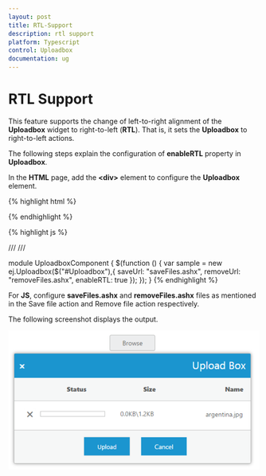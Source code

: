 ```yaml
---
layout: post
title: RTL-Support
description: rtl support 
platform: Typescript
control: Uploadbox
documentation: ug
---
```


# RTL Support 

This feature supports the change of left-to-right alignment of the **Uploadbox** widget to right-to-left (**RTL**). That is, it sets the **Uploadbox** to right-to-left actions.

The following steps explain the configuration of **enableRTL** property in **Uploadbox**. 

In the **HTML** page, add the **&lt;div&gt;** element to configure the **Uploadbox** element.

{% highlight html %}

<div class="control">
    <div id="Uploadbox"></div>
</div>

{% endhighlight %}

{% highlight js %}

/// <reference path="tsfiles/jquery.d.ts" />
/// <reference path="tsfiles/ej.web.all.d.ts" />

module UploadboxComponent {
    $(function () {
        var sample = new ej.Uploadbox($("#Uploadbox"),{
            saveUrl: "saveFiles.ashx",
            removeUrl: "removeFiles.ashx",
            enableRTL: true
        });
    });
}
{% endhighlight %}

For **JS**, configure **saveFiles.ashx** and **removeFiles.ashx** files as mentioned in the Save file action and Remove file action respectively.

The following screenshot displays the output.



![](RTL-Support_images/RTL-Support_img1.png) 



